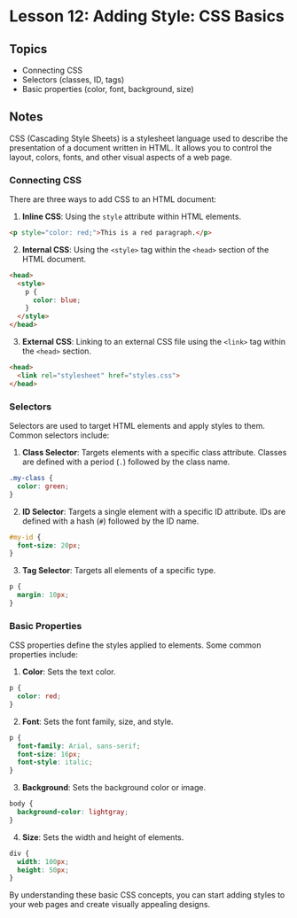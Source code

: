 # Lesson 12: Adding Style: CSS Basics

## Topics
- Connecting CSS
- Selectors (classes, ID, tags)
- Basic properties (color, font, background, size)

## Notes
CSS (Cascading Style Sheets) is a stylesheet language used to describe the presentation of a document written in HTML. It allows you to control the layout, colors, fonts, and other visual aspects of a web page.

### Connecting CSS
There are three ways to add CSS to an HTML document:
1. **Inline CSS**: Using the `style` attribute within HTML elements.
```html
<p style="color: red;">This is a red paragraph.</p>
```
2. **Internal CSS**: Using the `<style>` tag within the `<head>` section of the HTML document.
```html
<head>
  <style>
    p {
      color: blue;
    }
  </style>
</head>
```
3. **External CSS**: Linking to an external CSS file using the `<link>` tag within the `<head>` section.
```html
<head>
  <link rel="stylesheet" href="styles.css">
</head>
```

### Selectors
Selectors are used to target HTML elements and apply styles to them. Common selectors include:
1. **Class Selector**: Targets elements with a specific class attribute. Classes are defined with a period (`.`) followed by the class name.
```css
.my-class {
  color: green;
}
```
2. **ID Selector**: Targets a single element with a specific ID attribute. IDs are defined with a hash (`#`) followed by the ID name.
```css
#my-id {
  font-size: 20px;
}
```
3. **Tag Selector**: Targets all elements of a specific type.
```css
p {
  margin: 10px;
}
```

### Basic Properties
CSS properties define the styles applied to elements. Some common properties include:
1. **Color**: Sets the text color.
```css
p {
  color: red;
}
```
2. **Font**: Sets the font family, size, and style.
```css
p {
  font-family: Arial, sans-serif;
  font-size: 16px;
  font-style: italic;
}
```
3. **Background**: Sets the background color or image.
```css
body {
  background-color: lightgray;
}
```
4. **Size**: Sets the width and height of elements.
```css
div {
  width: 100px;
  height: 50px;
}
```

By understanding these basic CSS concepts, you can start adding styles to your web pages and create visually appealing designs.
